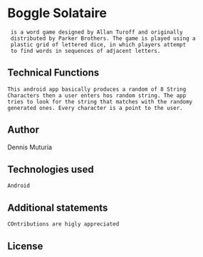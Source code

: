 # Boggle Solataire
     is a word game designed by Allan Turoff and originally
     distributed by Parker Brothers. The game is played using a
     plastic grid of lettered dice, in which players attempt
     to find words in sequences of adjacent letters.
## Technical Functions
    This android app basically produces a random of 8 String
    Characters then a user enters hos random string. The app 
    tries to look for the string that matches with the randomy
    generated ones. Every character is a point to the user.
    
## Author
  Dennis Muturia
  
## Technologies used     
    Android
## Additional statements
    COntributions are higly appreciated
## License
    
